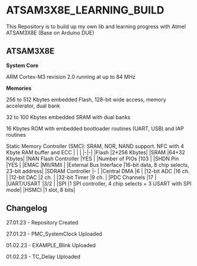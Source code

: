 # ATSAM3X8E_LEARNING_BUILD
This Repository is to build up my own lib and learning progress with Atmel ATSAM3X8E (Base on Arduino DUE)

## ATSAM3X8E
**System Core**

  ARM Cortex-M3 revision 2.0 running at up to 84 MHz

**Memories**

  256 to 512 Kbytes embedded Flash, 128-bit wide access, memory accelerator, dual bank

  32 to 100 Kbytes embedded SRAM with dual banks

  16 Kbytes ROM with embedded bootloader routines (UART, USB) and IAP routines

  Static Memory Controller (SMC): SRAM, NOR, NAND support. NFC with 4 Kbyte RAM buffer and ECC
| | |
|-|-|
|Flash                   |2*256 Kbytes|
|SRAM                    |64+32 Kbytes|
|NAN Flash Controller    |YES         |
|Number of PIOs          |103         |
|SHDN Pin                |YES         | 
|EMAC                    |MII/RMII    |
|External Bus Interface  |16-bit data, 8 chip selects, 23-bit address|
|SDRAM Controller        |-           |
|Central DMA             |6           |
|12-bit ADC              |16 ch.      |
|12-bit DAC              |2 ch.       |
|32-bit Timer            |9 ch.       |
|PDC Channels            |17          |
|UART/USART              |3/2         |
|SPI                     |1 SPI controller, 4 chip selects + 3 USART with SPI mode|
|HSMCI                   |1 slot, 8 bits|

## Changelog
27.01.23 - Repository Created

27.01.23 - PMC_SystemClock Uploaded

01.02.23 - EXAMPLE_Blink Uploaded

01.02.23 - TC_Delay Uploaded
